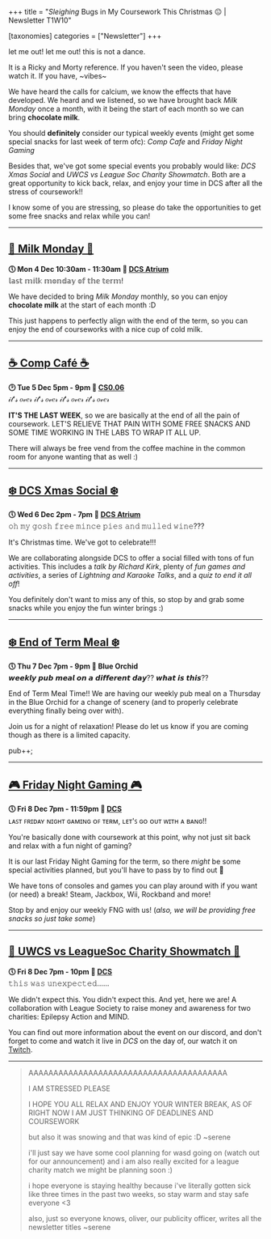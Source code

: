 +++
title = "*Sleighing* Bugs in My Coursework This Christmas 😐  | Newsletter T1W10"


[taxonomies]
categories = ["Newsletter"]
+++

let me out! let me out! this is not a dance. 

<!-- more -->

It is a Ricky and Morty reference. If you haven't seen the video, please watch it. If you have, ~vibes~

We have heard the calls for calcium, we know the effects that have developed. We heard and we listened, so we have brought back *Milk Monday* once a month, with it being the start of each month so we can bring **chocolate milk**.

You should **definitely** consider our typical weekly events (might get some special snacks for last week of term ofc): *Comp Cafe* and *Friday Night Gaming*

Besides that, we've got some special events you probably would like: *DCS Xmas Social* and *UWCS vs League Soc Charity Showmatch*. Both are a great opportunity to kick back, relax, and enjoy your time in DCS after all the stress of coursework!!

I know some of you are stressing, so please do take the opportunities to get some free snacks and relax while you can!
***

## **[🐄 Milk Monday 🐄](https://uwcs.co.uk/events/t1/w10/milk/)**
**🕔 Mon 4 Dec 10:30am - 11:30am  📍 [DCS Atrium](https://campus.warwick.ac.uk//search/623c8858421e6f5928c0c78f)**  
𝕝𝕒𝕤𝕥 𝕞𝕚𝕝𝕜 𝕞𝕠𝕟𝕕𝕒𝕪 𝕠𝕗 𝕥𝕙𝕖 𝕥𝕖𝕣𝕞!

We have decided to bring *Milk Monday* monthly, so you can enjoy **chocolate milk** at the start of each month :D

This just happens to perfectly align with the end of the term, so you can enjoy the end of courseworks with a nice cup of cold milk.
***

## **[☕ Comp Café ☕](https://uwcs.co.uk/events/t1/w10/compcafe/)**
**🕑 Tue 5 Dec 5pm - 9pm  📍 [CS0.06](https://campus.warwick.ac.uk//search/623c888a421e6f5928c0d038)**  
𝒾𝓉'𝓈 𝑜𝓋𝑒𝓇 𝒾𝓉'𝓈 𝑜𝓋𝑒𝓇 𝒾𝓉'𝓈 𝑜𝓋𝑒𝓇 𝒾𝓉'𝓈 𝑜𝓋𝑒𝓇

**IT'S THE LAST WEEK**, so we are basically at the end of all the pain of coursework. LET'S RELIEVE THAT PAIN WITH SOME FREE SNACKS AND SOME TIME WORKING IN THE LABS TO WRAP IT ALL UP.

There will always be free vend from the coffee machine in the common room for anyone wanting that as well :)
***

## **[❄️ DCS Xmas Social ❄️](https://uwcs.co.uk/events/t1/w10/dcsxmas/)**
**🕔 Wed 6 Dec 2pm - 7pm  📍 [DCS Atrium](https://campus.warwick.ac.uk//search/623c8858421e6f5928c0c78f)**  
𝚘𝚑 𝚖𝚢 𝚐𝚘𝚜𝚑 𝚏𝚛𝚎𝚎 𝚖𝚒𝚗𝚌𝚎 𝚙𝚒𝚎𝚜 𝚊𝚗𝚍 𝚖𝚞𝚕𝚕𝚎𝚍 𝚠𝚒𝚗𝚎???

It's Christmas time. We've got to celebrate!!!

We are collaborating alongside DCS to offer a social filled with tons of fun activities. This includes a *talk by Richard Kirk*, plenty of *fun games and activities*, a series of *Lightning and Karaoke Talks*, and a *quiz to end it all off*!

You definitely don't want to miss any of this, so stop by and grab some snacks while you enjoy the fun winter brings :)
***

## **[❄️ End of Term Meal ❄️](https://uwcs.co.uk/events/t1/w10/meal/)**
**🕔 Thu 7 Dec 7pm - 9pm  📍 Blue Orchid**  
𝙬𝙚𝙚𝙠𝙡𝙮 𝙥𝙪𝙗 𝙢𝙚𝙖𝙡 𝙤𝙣 𝙖 𝙙𝙞𝙛𝙛𝙚𝙧𝙚𝙣𝙩 𝙙𝙖𝙮?? 𝙬𝙝𝙖𝙩 𝙞𝙨 𝙩𝙝𝙞𝙨??

End of Term Meal Time!! We are having our weekly pub meal on a Thursday in the Blue Orchid for a change of scenery (and to properly celebrate everything finally being over with).

Join us for a night of relaxation! Please do let us know if you are coming though as there is a limited capacity.

pub++;
***

## **[🎮 Friday Night Gaming 🎮](https://uwcs.co.uk/events/t1/w10/fng/)**
**🕔 Fri 8 Dec 7pm - 11:59pm  📍 [DCS](https://campus.warwick.ac.uk/search/623c8858421e6f5928c0c78f)**  
ʟᴀꜱᴛ ꜰʀɪᴅᴀʏ ɴɪɢʜᴛ ɢᴀᴍɪɴɢ ᴏꜰ ᴛᴇʀᴍ, ʟᴇᴛ'ꜱ ɢᴏ ᴏᴜᴛ ᴡɪᴛʜ ᴀ ʙᴀɴɢ!!

You're basically done with coursework at this point, why not just sit back and relax with a fun night of gaming?

It is our last Friday Night Gaming for the term, so there *might* be some special activities planned, but you'll have to pass by to find out 👀

We have tons of consoles and games you can play around with if you want (or need) a break! Steam, Jackbox, Wii, Rockband and more!

Stop by and enjoy our weekly FNG with us! (*also, we will be providing free snacks so just take some*)
***

## **[👾 UWCS vs LeagueSoc Charity Showmatch 👾](https://uwcs.co.uk/events/t1/w10/league/)**
**🕔 Fri 8 Dec 7pm - 10pm  📍 [DCS](https://campus.warwick.ac.uk/search/623c8858421e6f5928c0c78f)**  
𝚝𝚑𝚒𝚜 𝚠𝚊𝚜 𝚞𝚗𝚎𝚡𝚙𝚎𝚌𝚝𝚎𝚍......

We didn't expect this. You didn't expect this. And yet, here we are! A collaboration with League Society to raise money and awareness for two charities: Epilepsy Action and MIND. 

You can find out more information about the event on our discord, and don't forget to come and watch it live in *DCS* on the day of, our watch it on [Twitch](https://www.twitch.tv/warwickesports/about).
***

>AAAAAAAAAAAAAAAAAAAAAAAAAAAAAAAAAAAAAAAA
>
> I AM STRESSED PLEASE
>
> I HOPE YOU ALL RELAX AND ENJOY YOUR WINTER BREAK, AS OF RIGHT NOW I AM JUST THINKING OF DEADLINES AND COURSEWORK
>
>but also it was snowing and that was kind of epic :D ~serene
>
>i'll just say we have some cool planning for wasd going on (watch out for our announcement) and i am also really excited for a league charity match we might be planning soon :)
>
>i hope everyone is staying healthy because i've literally gotten sick like three times in the past two weeks, so stay warm and stay safe everyone <3 
>
>also, just so everyone knows, oliver, our publicity officer, writes all the newsletter titles ~serene
